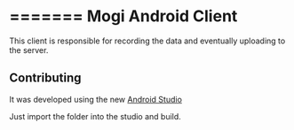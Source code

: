 =======
Mogi Android Client
============

This client is responsible for recording the data and eventually uploading to the server.

## Contributing

It was developed using the new [Android Studio](http://developer.android.com/sdk/installing/studio.html)

Just import the folder into the studio and build.
